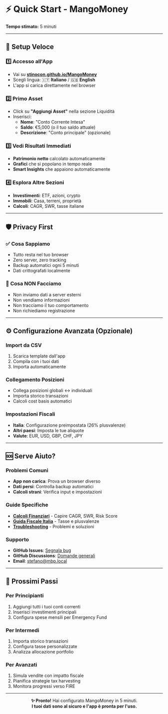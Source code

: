 # ⚡ Quick Start - MangoMoney

**Tempo stimato:** 5 minuti

---

## 🚀 Setup Veloce

### 1️⃣ **Accesso all'App**
- Vai su **[stinocon.github.io/MangoMoney](https://stinocon.github.io/MangoMoney)**
- Scegli lingua: 🇮🇹 **Italiano** / 🇬🇧 **English**
- L'app si carica direttamente nel browser

### 2️⃣ **Primo Asset**
- Click su **"Aggiungi Asset"** nella sezione Liquidità
- Inserisci:
  - **Nome**: "Conto Corrente Intesa"
  - **Saldo**: €5,000 (o il tuo saldo attuale)
  - **Descrizione**: "Conto principale" (opzionale)

### 3️⃣ **Vedi Risultati Immediati**
- **Patrimonio netto** calcolato automaticamente
- **Grafici** che si popolano in tempo reale
- **Smart Insights** che appaiono automaticamente

### 4️⃣ **Esplora Altre Sezioni**
- **Investimenti**: ETF, azioni, crypto
- **Immobili**: Casa, terreni, proprietà
- **Calcoli**: CAGR, SWR, tasse italiane

---

## 🛡️ Privacy First

### ✅ **Cosa Sappiamo**
- Tutto resta nel tuo browser
- Zero server, zero tracking
- Backup automatici ogni 5 minuti
- Dati crittografati localmente

### 🚨 **Cosa NON Facciamo**
- Non inviamo dati a server esterni
- Non vendiamo informazioni
- Non tracciamo il tuo comportamento
- Non richiediamo registrazione

---

## ⚙️ Configurazione Avanzata (Opzionale)

### **Import da CSV**
1. Scarica template dall'app
2. Compila con i tuoi dati
3. Importa automaticamente

### **Collegamento Posizioni**
- Collega posizioni globali ↔ individuali
- Importa storico transazioni
- Calcoli cost basis automatici

### **Impostazioni Fiscali**
- **Italia**: Configurazione preimpostata (26% plusvalenze)
- **Altri paesi**: Imposta le tue aliquote
- **Valute**: EUR, USD, GBP, CHF, JPY

---

## 🆘 Serve Aiuto?

### **Problemi Comuni**
- **App non carica**: Prova un browser diverso
- **Dati persi**: Controlla backup automatici
- **Calcoli strani**: Verifica input e impostazioni

### **Guide Specifiche**
- **[Calcoli Finanziari](../user-guide/calculations.md)** - Capire CAGR, SWR, Risk Score
- **[Guida Fiscale Italia](../user-guide/tax-guide-italy.md)** - Tasse e plusvalenze
- **[Troubleshooting](../user-guide/troubleshooting.md)** - Problemi e soluzioni

### **Supporto**
- **GitHub Issues**: [Segnala bug](https://github.com/Stinocon/MangoMoney/issues)
- **GitHub Discussions**: [Domande generali](https://github.com/Stinocon/MangoMoney/discussions)
- **Email**: [stefano@mbp.local](mailto:stefano@mbp.local)

---

## 🎯 Prossimi Passi

### **Per Principianti**
1. Aggiungi tutti i tuoi conti correnti
2. Inserisci investimenti principali
3. Configura spese mensili per Emergency Fund

### **Per Intermedi**
1. Importa storico transazioni
2. Configura tasse personalizzate
3. Analizza allocazione portfolio

### **Per Avanzati**
1. Simula vendite con impatto fiscale
2. Pianifica strategie tax harvesting
3. Monitora progressi verso FIRE

---

<div align="center">

**✨ Pronto!** Hai configurato MangoMoney in 5 minuti.  
**I tuoi dati sono al sicuro e l'app è pronta per l'uso.**

</div>
